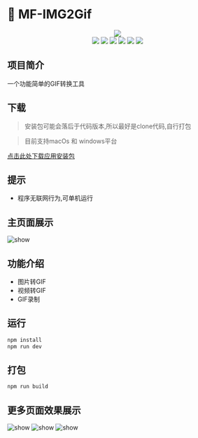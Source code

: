 # 🚀 MF-IMG2Gif
<div align="center">
	<img src="https://raw.githubusercontent.com/fengtianxi001/MF-IMG2GIF/main/sreenshot/poster.png">
  <div>
    <img src="https://img.shields.io/github/languages/top/fengtianxi001/MF-IMG2GIF">
    <img src="https://travis-ci.org/boennemann/badges.svg?branch=master">
    <img src="https://img.shields.io/github/issues/fengtianxi001/MF-IMG2GIF">
    <img src="https://img.shields.io/github/forks/fengtianxi001/MF-IMG2GIF">
    <img src="https://img.shields.io/github/stars/fengtianxi001/MF-IMG2GIF">
    <img src="https://img.shields.io/github/downloads/fengtianxi001/MF-IMG2GIF/total">
  </div>
</div>


## 项目简介 

一个功能简单的GIF转换工具

## 下载
> 安装包可能会落后于代码版本,所以最好是clone代码,自行打包

> 目前支持macOs 和 windows平台

[点击此处下载应用安装包](https://github.com/fengtianxi001/MTools/releases/download/v1.0.0/mtools.Setup.1.01.0.exe)

## 提示
- 程序无联网行为,可单机运行

## 主页面展示
![show](https://github.com/fengtianxi001/MF-IMG2GIF/blob/main/sreenshot/page.gif?raw=true)




## 功能介绍


- 图片转GIF
- 视频转GIF
- GIF录制


## 运行

```bash
npm install
npm run dev
```

## 打包

```bash
npm run build
```



## 更多页面效果展示
![show](https://raw.githubusercontent.com/fengtianxi001/MF-IMG2GIF/main/sreenshot/page1.png?raw=true)
![show](https://raw.githubusercontent.com/fengtianxi001/MF-IMG2GIF/main/sreenshot/page2.png?raw=true)
![show](https://raw.githubusercontent.com/fengtianxi001/MF-IMG2GIF/main/sreenshot/page3.png?raw=true)
